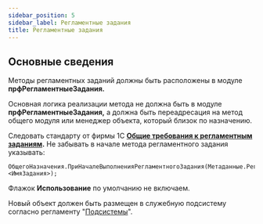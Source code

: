 ```yaml
---
sidebar_position: 5
sidebar_label: Регламентные задания
title: Регламентные задания
---
```


## Основные сведения

Методы регламентных заданий должны быть расположены в модуле **прфРегламентныеЗадания.**

Основная логика реализации метода не должна быть в модуле **прфРегламентныеЗадания,** а должна быть переадресация на метод общего модуля или менеджер объекта, который близок по назначению.

Следовать стандарту от фирмы 1С **[Общие требования к регламентным заданиям](https://its.1c.ru/db/v8std/content/540/hdoc).** Не забывать в начале метода регламентного задания указывать:

```bsl
ОбщегоНазначения.ПриНачалеВыполненияРегламентногоЗадания(Метаданные.РегламентныеЗадания.<ИмяЗадания>);
```

Флажок **Использование** по умолчанию не включаем.

Новый объект должен быть размещен в служебную подсистему согласно регламенту "[Подсистемы](subsystem.md)".
